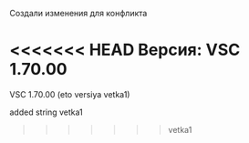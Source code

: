 Создали изменения для конфликта


<<<<<<< HEAD
Версия: 
**VSC 1.70.00**
=======

VSC 1.70.00 (eto versiya vetka1)

added string  vetka1
>>>>>>> vetka1
